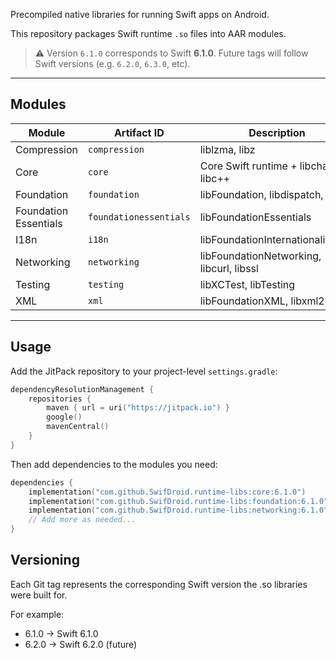 Precompiled native libraries for running Swift apps on Android.

This repository packages Swift runtime `.so` files into AAR modules.

> ⚠️ Version `6.1.0` corresponds to Swift **6.1.0**. Future tags will follow Swift versions (e.g. `6.2.0`, `6.3.0`, etc).

---

## Modules

| Module                  | Artifact ID              | Description                                |
|------------------------|--------------------------|--------------------------------------------|
| Compression            | `compression`            | liblzma, libz                              |
| Core                   | `core`                   | Core Swift runtime + libcharset, libc++    |
| Foundation             | `foundation`             | libFoundation, libdispatch, ICU            |
| Foundation Essentials  | `foundationessentials`   | libFoundationEssentials                    |
| I18n                   | `i18n`                   | libFoundationInternationalization          |
| Networking             | `networking`             | libFoundationNetworking, libcurl, libssl   |
| Testing                | `testing`                | libXCTest, libTesting                      |
| XML                    | `xml`                    | libFoundationXML, libxml2                  |

---

## Usage

Add the JitPack repository to your project-level `settings.gradle`:

```kotlin
dependencyResolutionManagement {
    repositories {
        maven { url = uri("https://jitpack.io") }
        google()
        mavenCentral()
    }
}
```

Then add dependencies to the modules you need:

```kotlin
dependencies {
    implementation("com.github.SwifDroid.runtime-libs:core:6.1.0")
    implementation("com.github.SwifDroid.runtime-libs:foundation:6.1.0")
    implementation("com.github.SwifDroid.runtime-libs:networking:6.1.0")
    // Add more as needed...
}
```

## Versioning

Each Git tag represents the corresponding Swift version the .so libraries were built for.

For example:
- 6.1.0 → Swift 6.1.0
- 6.2.0 → Swift 6.2.0 (future)